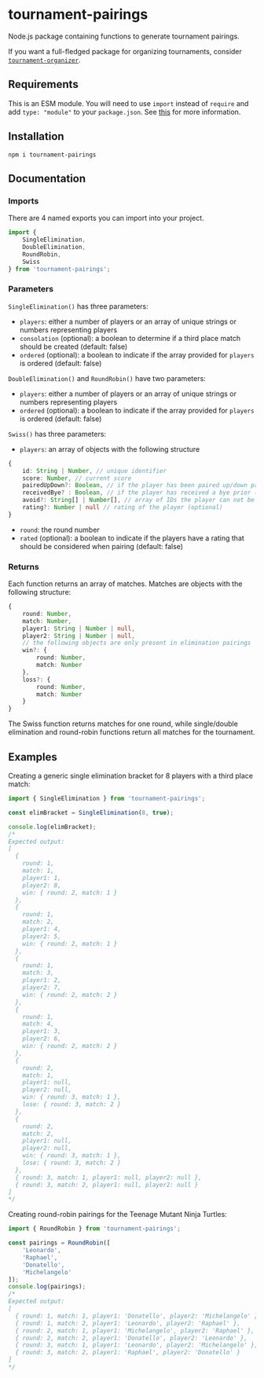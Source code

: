 # tournament-pairings
Node.js package containing functions to generate tournament pairings.

If you want a full-fledged package for organizing tournaments, consider [`tournament-organizer`](https://github.com/slashinfty/tournament-organizer).

## Requirements
This is an ESM module. You will need to use `import` instead of `require` and add `type: "module"` to your `package.json`. See [this](https://gist.github.com/sindresorhus/a39789f98801d908bbc7ff3ecc99d99c) for more information.

## Installation
```
npm i tournament-pairings
```

## Documentation

### Imports
There are 4 named exports you can import into your project.

```js
import {
    SingleElimination,
    DoubleElimination,
    RoundRobin,
    Swiss
} from 'tournament-pairings';
```

### Parameters

`SingleElimination()` has three parameters:

- `players`: either a number of players or an array of unique strings or numbers representing players
- `consolation` (optional): a boolean to determine if a third place match should be created (default: false)
- `ordered` (optional): a boolean to indicate if the array provided for `players` is ordered (default: false)

`DoubleElimination()` and `RoundRobin()` have two parameters:

- `players`: either a number of players or an array of unique strings or numbers representing players
- `ordered` (optional): a boolean to indicate if the array provided for `players` is ordered (default: false)

`Swiss()` has three parameters:

- `players`: an array of objects with the following structure
```ts
{
    id: String | Number, // unique identifier
    score: Number, // current score
    pairedUpDown?: Boolean, // if the player has been paired up/down prior (optional)
    receivedBye? : Boolean, // if the player has received a bye prior (optional)
    avoid?: String[] | Number[], // array of IDs the player can not be paired with (optional)
    rating?: Number | null // rating of the player (optional)
}
```
- `round`: the round number
- `rated` (optional): a boolean to indicate if the players have a rating that should be considered when pairing (default: false)

### Returns
Each function returns an array of matches. Matches are objects with the following structure:

```ts
{
    round: Number,
    match: Number,
    player1: String | Number | null,
    player2: String | Number | null,
    // the following objects are only present in elimination pairings
    win?: {
        round: Number,
        match: Number
    },
    loss?: {
        round: Number,
        match: Number
    }
}
```
The Swiss function returns matches for one round, while single/double elimination and round-robin functions return all matches for the tournament.

## Examples
Creating a generic single elimination bracket for 8 players with a third place match:
```js
import { SingleElimination } from 'tournament-pairings';

const elimBracket = SingleElimination(8, true);

console.log(elimBracket);
/*
Expected output:
[
  {
    round: 1,
    match: 1,
    player1: 1,
    player2: 8,
    win: { round: 2, match: 1 }
  },
  {
    round: 1,
    match: 2,
    player1: 4,
    player2: 5,
    win: { round: 2, match: 1 }
  },
  {
    round: 1,
    match: 3,
    player1: 2,
    player2: 7,
    win: { round: 2, match: 2 }
  },
  {
    round: 1,
    match: 4,
    player1: 3,
    player2: 6,
    win: { round: 2, match: 2 }
  },
  {
    round: 2,
    match: 1,
    player1: null,
    player2: null,
    win: { round: 3, match: 1 },
    lose: { round: 3, match: 2 }
  },
  {
    round: 2,
    match: 2,
    player1: null,
    player2: null,
    win: { round: 3, match: 1 },
    lose: { round: 3, match: 2 }
  },
  { round: 3, match: 1, player1: null, player2: null },
  { round: 3, match: 2, player1: null, player2: null }
]
*/
```

Creating round-robin pairings for the Teenage Mutant Ninja Turtles:
```js
import { RoundRobin } from 'tournament-pairings';

const pairings = RoundRobin([
    'Leonardo',
    'Raphael',
    'Donatello',
    'Michelangelo'
]);
console.log(pairings);
/*
Expected output:
[
  { round: 1, match: 1, player1: 'Donatello', player2: 'Michelangelo' },
  { round: 1, match: 2, player1: 'Leonardo', player2: 'Raphael' },
  { round: 2, match: 1, player1: 'Michelangelo', player2: 'Raphael' },
  { round: 2, match: 2, player1: 'Donatello', player2: 'Leonardo' },
  { round: 3, match: 1, player1: 'Leonardo', player2: 'Michelangelo' },
  { round: 3, match: 2, player1: 'Raphael', player2: 'Donatello' }
]
*/
```